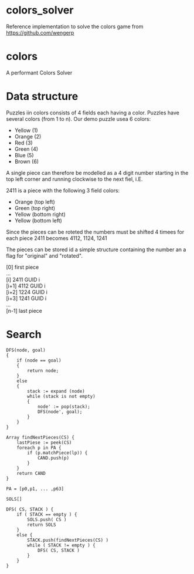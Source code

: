 # colors_solver
Reference implementation to solve the colors game from https://github.com/wengerp

# colors
A performant Colors Solver

# Data structure
Puzzles iin colors consists of 4 fields each having a color. Puzzles have several colors (from 1 to n). Our demo puzzle usea 6 colors:
- Yellow (1)
- Orange (2)
- Red (3)
- Green (4)
- Blue (5)
- Brown (6)

A single piece can therefore be modelled as a 4 digit number starting in the top left corner and running clockwise to the next fiel, i.E.

2411 is a piece with the following 3 field colors: 
- Orange (top left)
- Green (top right)
- Yellow (bottom right)
- Yellow (bottom left)

Since the pieces can be roteted the numbers must be shifted 4 timees for each piece
2411 becomes 4112, 1124, 1241 

The pieces can be stored id a simple structure containing the number an a flag for "original" and "rotated".

[0] first piece  
...  
[i] 2411 GUID i  
[i+1] 4112 GUID i  
[i+2] 1224 GUID i  
[i+3] 1241 GUID i  
...  
[n-1] last piece  

# Search
```
DFS(node, goal)  
{  
    if (node == goal)  
    {  
        return node;  
    }  
    else  
    {  
        stack := expand (node)  
        while (stack is not empty)  
        {  
            node' := pop(stack);  
            DFS(node', goal);  
        }  
    }  
}  
```
```
Array findNextPieces(CS) {
    lastPiese := peek(CS)
    foreach p in PA {
        if (p.matchPiece(lp)) {
            CAND.push(p)
        }
    }
    return CAND
}

PA = [p0,p1, ... ,p63]

SOLS[]

DFS( CS, STACK ) {
    if ( STACK == empty ) {
        SOLS.push( CS )
        return SOLS
    }
    else { 
        STACK.push(findNextPieces(CS) )
        while ( STACK != empty ) {
            DFS( CS, STACK )
        }
    }
}
```
